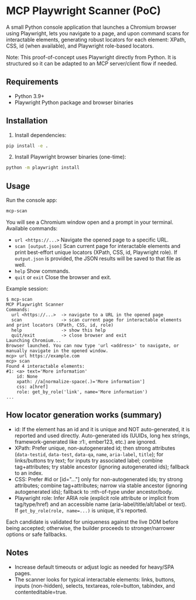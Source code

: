 # MCP Playwright Scanner (PoC)

A small Python console application that launches a Chromium browser using Playwright, lets you navigate to a page, and upon command scans for interactable elements, generating robust locators for each element: XPath, CSS, id (when available), and Playwright role-based locators.

Note: This proof-of-concept uses Playwright directly from Python. It is structured so it can be adapted to an MCP server/client flow if needed.

## Requirements
- Python 3.9+
- Playwright Python package and browser binaries

## Installation

1. Install dependencies:

```bash
pip install -e .
```

2. Install Playwright browser binaries (one-time):

```bash
python -m playwright install
```

## Usage

Run the console app:

```bash
mcp-scan
```

You will see a Chromium window open and a prompt in your terminal. Available commands:

- `url <https://...>` Navigate the opened page to a specific URL.
- `scan [output.json]` Scan current page for interactable elements and print best-effort unique locators (XPath, CSS, id, Playwright role). If `output.json` is provided, the JSON results will be saved to that file as well.
- `help` Show commands.
- `quit` or `exit` Close the browser and exit.

Example session:

```
$ mcp-scan
MCP Playwright Scanner
Commands:
  url <https://...>  -> navigate to a URL in the opened page
  scan               -> scan current page for interactable elements and print locators (XPath, CSS, id, role)
  help               -> show this help
  quit/exit          -> close browser and exit
Launching Chromium...
Browser launched. You can now type 'url <address>' to navigate, or manually navigate in the opened window.
mcp> url https://example.com
mcp> scan
Found 4 interactable elements:
#1: <a> text='More information'
    id: None
    xpath: //a[normalize-space(.)='More information']
    css: a[href]
    role: get_by_role('link', name='More information')
...
```

## How locator generation works (summary)

- id: If the element has an id and it is unique and NOT auto-generated, it is reported and used directly. Auto-generated ids (UUIDs, long hex strings, framework-generated like :r1:, ember123, etc.) are ignored.
- XPath: Prefer unique, non-autogenerated id; then strong attributes (`data-testid`, `data-test`, `data-qa`, `name`, `aria-label`, `title`); for links/buttons try text; for inputs try associated label; combine tag+attributes; try stable ancestor (ignoring autogenerated ids); fallback to an index.
- CSS: Prefer #id or [id="..."] only for non-autogenerated ids; try strong attributes; combine tag+attributes; narrow via stable ancestor (ignoring autogenerated ids); fallback to :nth-of-type under ancestor/body.
- Playwright role: Infer ARIA role (explicit role attribute or implicit from tag/type/href) and an accessible name (aria-label/title/alt/label or text). If `get_by_role(role, name=...)` is unique, it's reported.

Each candidate is validated for uniqueness against the live DOM before being accepted; otherwise, the builder proceeds to stronger/narrower options or safe fallbacks.

## Notes
- Increase default timeouts or adjust logic as needed for heavy/SPA pages.
- The scanner looks for typical interactable elements: links, buttons, inputs (non-hidden), selects, textareas, role=button, tabindex, and contenteditable=true.
